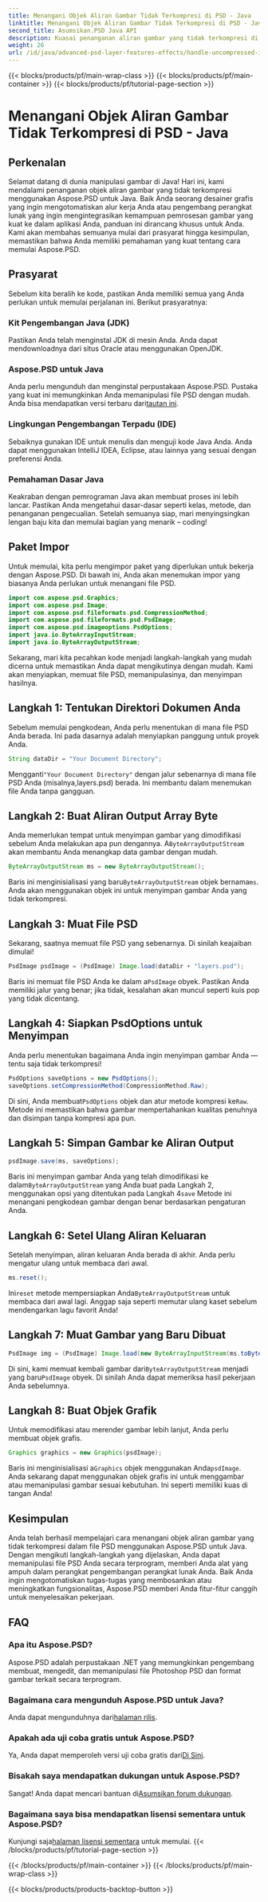 ```yaml
---
title: Menangani Objek Aliran Gambar Tidak Terkompresi di PSD - Java
linktitle: Menangani Objek Aliran Gambar Tidak Terkompresi di PSD - Java
second_title: Asumsikan.PSD Java API
description: Kuasai penanganan aliran gambar yang tidak terkompresi di PSD menggunakan Aspose.PSD untuk Java dengan panduan yang mudah diikuti ini. Sempurna untuk pengembang dan desainer.
weight: 26
url: /id/java/advanced-psd-layer-features-effects/handle-uncompressed-image-stream-object-psd/
---
```


{{< blocks/products/pf/main-wrap-class >}}
{{< blocks/products/pf/main-container >}}
{{< blocks/products/pf/tutorial-page-section >}}

# Menangani Objek Aliran Gambar Tidak Terkompresi di PSD - Java

## Perkenalan
Selamat datang di dunia manipulasi gambar di Java! Hari ini, kami mendalami penanganan objek aliran gambar yang tidak terkompresi menggunakan Aspose.PSD untuk Java. Baik Anda seorang desainer grafis yang ingin mengotomatiskan alur kerja Anda atau pengembang perangkat lunak yang ingin mengintegrasikan kemampuan pemrosesan gambar yang kuat ke dalam aplikasi Anda, panduan ini dirancang khusus untuk Anda. Kami akan membahas semuanya mulai dari prasyarat hingga kesimpulan, memastikan bahwa Anda memiliki pemahaman yang kuat tentang cara memulai Aspose.PSD.
## Prasyarat
Sebelum kita beralih ke kode, pastikan Anda memiliki semua yang Anda perlukan untuk memulai perjalanan ini. Berikut prasyaratnya:
### Kit Pengembangan Java (JDK)
Pastikan Anda telah menginstal JDK di mesin Anda. Anda dapat mendownloadnya dari situs Oracle atau menggunakan OpenJDK.
### Aspose.PSD untuk Java
 Anda perlu mengunduh dan menginstal perpustakaan Aspose.PSD. Pustaka yang kuat ini memungkinkan Anda memanipulasi file PSD dengan mudah. Anda bisa mendapatkan versi terbaru dari[tautan ini](https://releases.aspose.com/psd/java/).
### Lingkungan Pengembangan Terpadu (IDE)
Sebaiknya gunakan IDE untuk menulis dan menguji kode Java Anda. Anda dapat menggunakan IntelliJ IDEA, Eclipse, atau lainnya yang sesuai dengan preferensi Anda.
### Pemahaman Dasar Java
Keakraban dengan pemrograman Java akan membuat proses ini lebih lancar. Pastikan Anda mengetahui dasar-dasar seperti kelas, metode, dan penanganan pengecualian.
Setelah semuanya siap, mari menyingsingkan lengan baju kita dan memulai bagian yang menarik – coding!
## Paket Impor
Untuk memulai, kita perlu mengimpor paket yang diperlukan untuk bekerja dengan Aspose.PSD. Di bawah ini, Anda akan menemukan impor yang biasanya Anda perlukan untuk menangani file PSD.
```java
import com.aspose.psd.Graphics;
import com.aspose.psd.Image;
import com.aspose.psd.fileformats.psd.CompressionMethod;
import com.aspose.psd.fileformats.psd.PsdImage;
import com.aspose.psd.imageoptions.PsdOptions;
import java.io.ByteArrayInputStream;
import java.io.ByteArrayOutputStream;
```
Sekarang, mari kita pecahkan kode menjadi langkah-langkah yang mudah dicerna untuk memastikan Anda dapat mengikutinya dengan mudah. Kami akan menyiapkan, memuat file PSD, memanipulasinya, dan menyimpan hasilnya. 
## Langkah 1: Tentukan Direktori Dokumen Anda
Sebelum memulai pengkodean, Anda perlu menentukan di mana file PSD Anda berada. Ini pada dasarnya adalah menyiapkan panggung untuk proyek Anda. 
```java
String dataDir = "Your Document Directory";
```
 Mengganti`"Your Document Directory"` dengan jalur sebenarnya di mana file PSD Anda (misalnya,layers.psd) berada. Ini membantu dalam menemukan file Anda tanpa gangguan.
## Langkah 2: Buat Aliran Output Array Byte
 Anda memerlukan tempat untuk menyimpan gambar yang dimodifikasi sebelum Anda melakukan apa pun dengannya. A`ByteArrayOutputStream` akan membantu Anda menangkap data gambar dengan mudah.
```java
ByteArrayOutputStream ms = new ByteArrayOutputStream();
```
 Baris ini menginisialisasi yang baru`ByteArrayOutputStream` objek bernama`ms`. Anda akan menggunakan objek ini untuk menyimpan gambar Anda yang tidak terkompresi.
## Langkah 3: Muat File PSD
Sekarang, saatnya memuat file PSD yang sebenarnya. Di sinilah keajaiban dimulai!
```java
PsdImage psdImage = (PsdImage) Image.load(dataDir + "layers.psd");
```
Baris ini memuat file PSD Anda ke dalam a`PsdImage` obyek. Pastikan Anda memiliki jalur yang benar; jika tidak, kesalahan akan muncul seperti kuis pop yang tidak dicentang.
## Langkah 4: Siapkan PsdOptions untuk Menyimpan
Anda perlu menentukan bagaimana Anda ingin menyimpan gambar Anda — tentu saja tidak terkompresi!
```java
PsdOptions saveOptions = new PsdOptions();
saveOptions.setCompressionMethod(CompressionMethod.Raw);
```
 Di sini, Anda membuat`PsdOptions` objek dan atur metode kompresi ke`Raw`. Metode ini memastikan bahwa gambar mempertahankan kualitas penuhnya dan disimpan tanpa kompresi apa pun.
## Langkah 5: Simpan Gambar ke Aliran Output
```java
psdImage.save(ms, saveOptions);
```
 Baris ini menyimpan gambar Anda yang telah dimodifikasi ke dalam`ByteArrayOutputStream` yang Anda buat pada Langkah 2, menggunakan opsi yang ditentukan pada Langkah 4`save` Metode ini menangani pengkodean gambar dengan benar berdasarkan pengaturan Anda.
## Langkah 6: Setel Ulang Aliran Keluaran
Setelah menyimpan, aliran keluaran Anda berada di akhir. Anda perlu mengatur ulang untuk membaca dari awal.
```java
ms.reset();
```
 Ini`reset` metode mempersiapkan Anda`ByteArrayOutputStream` untuk membaca dari awal lagi. Anggap saja seperti memutar ulang kaset sebelum mendengarkan lagu favorit Anda!
## Langkah 7: Muat Gambar yang Baru Dibuat
```java
PsdImage img = (PsdImage) Image.load(new ByteArrayInputStream(ms.toByteArray()));
```
 Di sini, kami memuat kembali gambar dari`ByteArrayOutputStream` menjadi yang baru`PsdImage` obyek. Di sinilah Anda dapat memeriksa hasil pekerjaan Anda sebelumnya.
## Langkah 8: Buat Objek Grafik
Untuk memodifikasi atau merender gambar lebih lanjut, Anda perlu membuat objek grafis.
```java
Graphics graphics = new Graphics(psdImage);
```
 Baris ini menginisialisasi a`Graphics` objek menggunakan Anda`psdImage`. Anda sekarang dapat menggunakan objek grafis ini untuk menggambar atau memanipulasi gambar sesuai kebutuhan. Ini seperti memiliki kuas di tangan Anda!
## Kesimpulan 
Anda telah berhasil mempelajari cara menangani objek aliran gambar yang tidak terkompresi dalam file PSD menggunakan Aspose.PSD untuk Java. Dengan mengikuti langkah-langkah yang dijelaskan, Anda dapat memanipulasi file PSD Anda secara terprogram, memberi Anda alat yang ampuh dalam perangkat pengembangan perangkat lunak Anda. Baik Anda ingin mengotomatiskan tugas-tugas yang membosankan atau meningkatkan fungsionalitas, Aspose.PSD memberi Anda fitur-fitur canggih untuk menyelesaikan pekerjaan.
## FAQ
### Apa itu Aspose.PSD?
Aspose.PSD adalah perpustakaan .NET yang memungkinkan pengembang membuat, mengedit, dan memanipulasi file Photoshop PSD dan format gambar terkait secara terprogram.
### Bagaimana cara mengunduh Aspose.PSD untuk Java?
 Anda dapat mengunduhnya dari[halaman rilis](https://releases.aspose.com/psd/java/).
### Apakah ada uji coba gratis untuk Aspose.PSD?
 Ya, Anda dapat memperoleh versi uji coba gratis dari[Di Sini](https://releases.aspose.com/).
### Bisakah saya mendapatkan dukungan untuk Aspose.PSD?
 Sangat! Anda dapat mencari bantuan di[Asumsikan forum dukungan](https://forum.aspose.com/c/psd/34).
### Bagaimana saya bisa mendapatkan lisensi sementara untuk Aspose.PSD?
 Kunjungi saja[halaman lisensi sementara](https://purchase.aspose.com/temporary-license/) untuk memulai.
{{< /blocks/products/pf/tutorial-page-section >}}

{{< /blocks/products/pf/main-container >}}
{{< /blocks/products/pf/main-wrap-class >}}

{{< blocks/products/products-backtop-button >}}
